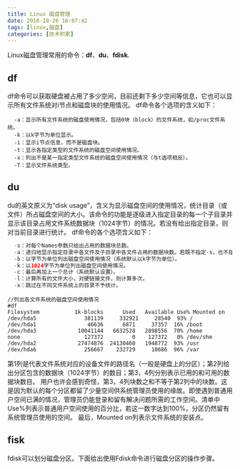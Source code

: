 ```yaml
---
title: Linux 磁盘管理
date: 2016-10-26 16:07:42
tags: [linux,磁盘]
categories: [技术积累]
---
```

Linux磁盘管理常用的命令：**df**、**du**、**fdisk**.
## df
df命令可以获取硬盘被占用了多少空间，目前还剩下多少空间等信息，它也可以显示所有文件系统对i节点和磁盘块的使用情况。
df命令各个选项的含义如下：
``` 
  -a：显示所有文件系统的磁盘使用情况，包括0块（block）的文件系统，如/proc文件系统。
  -k：以k字节为单位显示。
  -i：显示i节点信息，而不是磁盘块。
  -t：显示各指定类型的文件系统的磁盘空间使用情况。
  -x：列出不是某一指定类型文件系统的磁盘空间使用情况（与t选项相反）。
  -T：显示文件系统类型。
```
## du
du的英文原义为“disk usage”，含义为显示磁盘空间的使用情况，统计目录（或文件）所占磁盘空间的大小。该命令的功能是逐级进入指定目录的每一个子目录并显示该目录占用文件系统数据块（1024字节）的情况。若没有给出指定目录，则对当前目录进行统计。
df命令的各个选项含义如下：

``` java
  -s：对每个Names参数只给出占用的数据块总数。
  -a：递归地显示指定目录中各文件及子目录中各文件占用的数据块数。若既不指定-s，也不指定-a，则只显示Names中的每一个目录及其中的各子目录所占的磁盘块数。
  -b：以字节为单位列出磁盘空间使用情况（系统默认以k字节为单位）。
  -k：以1024字节为单位列出磁盘空间使用情况。
  -c：最后再加上一个总计（系统默认设置）。
  -l：计算所有的文件大小，对硬链接文件，则计算多次。
  -x：跳过在不同文件系统上的目录不予统计。
```
```
//列出各文件系统的磁盘空间使用情况
#df
Filesystem           1k-blocks      Used   Available Use% Mounted on
/dev/hda5               381139     332921     28540  93% /
/dev/hda1                46636      6871     37357  16% /boot
/dev/hda3             10041144   6632528   2898556  70% /home
none                    127372         0    127372   0% /dev/shm
/dev/hda2             27474876  24130460   1948772  93% /usr
/dev/hda6               256667    232729     10686  96% /var
```
第1列是代表文件系统对应的设备文件的路径名（一般是硬盘上的分区）；第2列给出分区包含的数据块（1024字节）的数目；第3，4列分别表示已用的和可用的数据块数目。
用户也许会感到奇怪，第3，4列块数之和不等于第2列中的块数。这是因为默认的每个分区都留了少量空间供系统管理员使用的缘故。即使遇到普通用户空间已满的情况，管理员仍能登录和留有解决问题所需的工作空间。清单中Use%列表示普通用户空间使用的百分比，若这一数字达到100%，分区仍然留有系统管理员使用的空间。
最后，Mounted on列表示文件系统的安装点。
## fisk
fdisk可以划分磁盘分区。下面给出使用Fdisk命令进行磁盘分区的操作步骤。